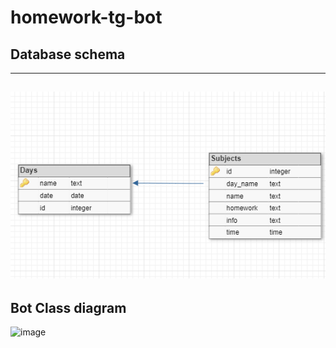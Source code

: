 # homework-tg-bot

## Database schema
-----------------
![image](pictures/Schema.png)
-----------------
## Bot Class diagram
![image](pictures/Bot.jpeg)
